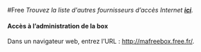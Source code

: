 #Free
*Trouvez la liste d'autres fournisseurs d’accès Internet **[ici](/isp_fr)**.*
#### Accès à l’administration de la box
Dans un navigateur web, entrez l’URL : http://mafreebox.free.fr/.